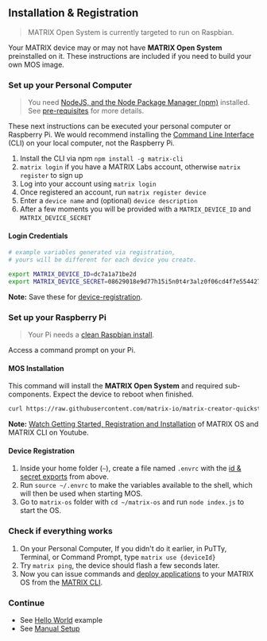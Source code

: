 
## Installation & Registration

> MATRIX Open System is currently targeted to run on Raspbian. 

Your MATRIX device may or may not have **MATRIX Open System** preinstalled on it. These instructions are included if you need to build your own MOS image.

### Set up your Personal Computer

> You need [NodeJS, and the Node Package Manager (npm)](https://nodejs.org/en/download/) installed. See [pre-requisites](./prerequisites) for more details.

These next instructions can be executed your personal computer or Raspberry Pi. We would recommend installing the [Command Line Interface](../overview/cli) (CLI) on your local computer, not the Raspberry Pi.

1. Install the CLI via npm `npm install -g matrix-cli`
1. `matrix login` if you have a MATRIX Labs account, otherwise `matrix register` to sign up
1. Log into your account using `matrix login`
1. Once registered an account, run `matrix register device`
1. Enter a `device name` and (optional) `device description`
1. After a few moments you will be provided with a `MATRIX_DEVICE_ID` and `MATRIX_DEVICE_SECRET`

#### Login Credentials

```bash
# example variables generated via registration,
# yours will be different for each device you create.

export MATRIX_DEVICE_ID=dc7a1a71be2d
export MATRIX_DEVICE_SECRET=08629018e9d77h15i5n0t4r3alz0f06cd4f7e5544272b
```

**Note:** Save these for [device-registration](#device-registration).

### Set up your Raspberry Pi

> Your Pi needs a [clean Raspbian install](https://www.raspberrypi.org/downloads/raspbian/).

Access a command prompt on your Pi. 

#### MOS Installation

This command will install the **MATRIX Open System** and required sub-components. Expect the device to reboot when finished.

```bash
curl https://raw.githubusercontent.com/matrix-io/matrix-creator-quickstart/master/install.sh | sh
```

**Note:** [Watch Getting Started, Registration and Installation](https://www.youtube.com/watch?v=ckDD6HEjfAY) of MATRIX OS and MATRIX CLI on Youtube.

#### Device Registration

1. Inside your home folder (`~`), create a file named `.envrc` with the [id & secret exports](/#login-credentials) from above.
1. Run `source ~/.envrc` to make the variables available to the shell, which will then be used when starting MOS.
1. Go to `matrix-os` folder with `cd ~/matrix-os` and run `node index.js` to start the OS.

### Check if everything works

1. On your Personal Computer, If you didn't do it earlier, in PuTTy, Terminal, or Command Prompt, type `matrix use {deviceId}`
1. Try `matrix ping`, the device should flash a few seconds later.
1. Now you can issue commands and [deploy applications](../examples/app-create/#deploy) to your MATRIX OS from the [MATRIX CLI](../overview/cli.md).

### Continue

* See [Hello World](../overview/hello-world) example
* See [Manual Setup](../overview/manual-setup)